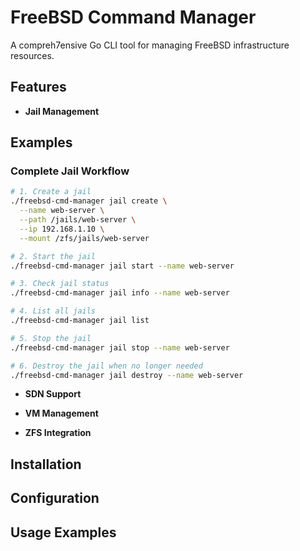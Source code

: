 # FreeBSD Command Manager

A compreh7ensive Go CLI tool for managing FreeBSD infrastructure resources.


## Features

- **Jail Management**

## Examples
### Complete Jail Workflow

```bash
# 1. Create a jail
./freebsd-cmd-manager jail create \
  --name web-server \
  --path /jails/web-server \
  --ip 192.168.1.10 \
  --mount /zfs/jails/web-server

# 2. Start the jail
./freebsd-cmd-manager jail start --name web-server

# 3. Check jail status
./freebsd-cmd-manager jail info --name web-server

# 4. List all jails
./freebsd-cmd-manager jail list

# 5. Stop the jail
./freebsd-cmd-manager jail stop --name web-server

# 6. Destroy the jail when no longer needed
./freebsd-cmd-manager jail destroy --name web-server
```


- **SDN Support**

- **VM Management**

- **ZFS Integration**


## Installation

## Configuration

## Usage Examples

